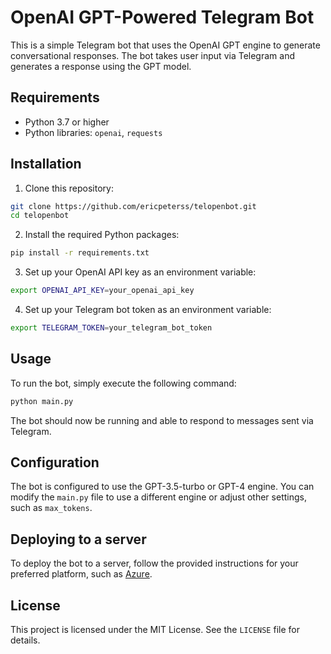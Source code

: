 # OpenAI GPT-Powered Telegram Bot

This is a simple Telegram bot that uses the OpenAI GPT engine to generate conversational responses. The bot takes user input via Telegram and generates a response using the GPT model.

## Requirements

- Python 3.7 or higher
- Python libraries: `openai`, `requests`

## Installation

1. Clone this repository:

```sh
git clone https://github.com/ericpeterss/telopenbot.git
cd telopenbot
```

2. Install the required Python packages:

```sh
pip install -r requirements.txt
```

3. Set up your OpenAI API key as an environment variable:

```sh
export OPENAI_API_KEY=your_openai_api_key
```

4. Set up your Telegram bot token as an environment variable:

```sh
export TELEGRAM_TOKEN=your_telegram_bot_token
```

## Usage

To run the bot, simply execute the following command:

```sh
python main.py
```

The bot should now be running and able to respond to messages sent via Telegram.

## Configuration

The bot is configured to use the GPT-3.5-turbo or GPT-4 engine. You can modify the `main.py` file to use a different engine or adjust other settings, such as `max_tokens`.

## Deploying to a server

To deploy the bot to a server, follow the provided instructions for your preferred platform, such as [Azure](https://docs.microsoft.com/en-us/azure/app-service/quickstart-python?tabs=bash&pivots=python-framework-flask).

## License

This project is licensed under the MIT License. See the `LICENSE` file for details.
